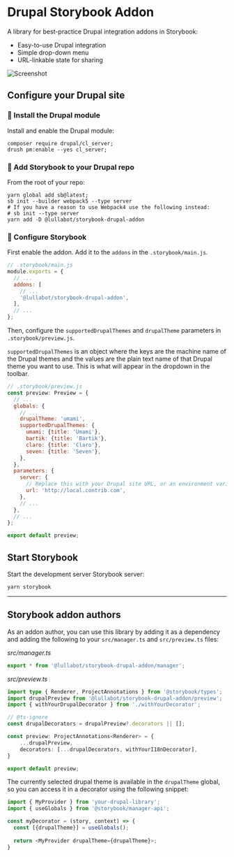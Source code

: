 # Drupal Storybook Addon

A library for best-practice Drupal integration addons in Storybook:

- Easy-to-use Drupal integration
- Simple drop-down menu
- URL-linkable state for sharing

![Screenshot](./assets/screenshot.png)

## Configure your Drupal site

### 🌳 Install the Drupal module

Install and enable the Drupal module:

```console
composer require drupal/cl_server;
drush pm:enable --yes cl_server;
```

### 🌴 Add Storybook to your Drupal repo

From the root of your repo:

```console
yarn global add sb@latest;
sb init --builder webpack5 --type server
# If you have a reason to use Webpack4 use the following instead:
# sb init --type server
yarn add -D @lullabot/storybook-drupal-addon
```

### 🌵 Configure Storybook

First enable the addon. Add it to the `addons` in the `.storybook/main.js`.

```javascript
// .storybook/main.js
module.exports = {
  // ...
  addons: [
    // ...
    '@lullabot/storybook-drupal-addon',
  ],
  // ...
};
```

Then, configure the `supportedDrupalThemes` and `drupalTheme` parameters in `.storybook/preview.js`.

`supportedDrupalThemes` is an object where the keys are the machine name of the Drupal themes and the values are the plain text name of that Drupal theme you want to use. This is what will appear in the dropdown in the toolbar.

```javascript
// .storybook/preview.js
const preview: Preview = {
  // ...
  globals: {
    // ...
    drupalTheme: 'umami',
    supportedDrupalThemes: {
      umami: {title: 'Umami'},
      bartik: {title: 'Bartik'},
      claro: {title: 'Claro'},
      seven: {title: 'Seven'},
    },
  },
  parameters: {
    server: {
      // Replace this with your Drupal site URL, or an environment variable.
      url: 'http://local.contrib.com',
    },
    // ...
  },
  // ...
};

export default preview;
```

## Start Storybook

Start the development server Storybook server:

```console
yarn storybook
```

---

## Storybook addon authors

As an addon author, you can use this library by adding it as a dependency and adding the following to your `src/manager.ts` and `src/preview.ts` files:

*src/manager.ts*
```typescript
export * from '@lullabot/storybook-drupal-addon/manager';
```

*src/preview.ts*
```typescript
import type { Renderer, ProjectAnnotations } from '@storybook/types';
import drupalPreview from '@lullabot/storybook-drupal-addon/preview';
import { withYourDrupalDecorator } from './withYourDecorator';

// @ts-ignore
const drupalDecorators = drupalPreview?.decorators || [];

const preview: ProjectAnnotations<Renderer> = {
    ...drupalPreview,
    decorators: [...drupalDecorators, withYourI18nDecorator],
}

export default preview;
```

The currently selected drupal theme is available in the `drupalTheme` global, so you can access it in a decorator using the following snippet:

```typescript
import { MyProvider } from 'your-drupal-library';
import { useGlobals } from '@storybook/manager-api';

const myDecorator = (story, context) => {
  const [{drupalTheme}] = useGlobals();
  
  return <MyProvider drupalTheme={drupalTheme}>;
}
```
